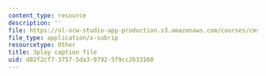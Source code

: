 ```yaml
---
content_type: resource
description: ''
file: https://ol-ocw-studio-app-production.s3.amazonaws.com/courses/cms-s63-playful-augmented-reality-audio-design-exploration-fall-2019/d82f2cf737575da397925f9cc2b33160_yaPEIFAb4W4.vtt
file_type: application/x-subrip
resourcetype: Other
title: 3play caption file
uid: d82f2cf7-3757-5da3-9792-5f9cc2b33160
---
```

